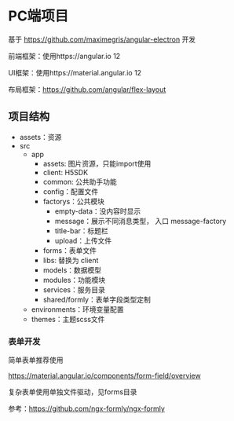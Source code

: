 # PC端项目

基于 https://github.com/maximegris/angular-electron 开发

前端框架：使用https://angular.io 12

UI框架：使用https://material.angular.io 12

布局框架：https://github.com/angular/flex-layout

## 项目结构

- assets：资源
- src
  - app
    - assets: 图片资源，只能import使用
    - client: H5SDK
    - common: 公共助手功能
    - config：配置文件
    - factorys：公共模块
      - empty-data：没内容时显示
      - message：展示不同消息类型， 入口 message-factory
      - title-bar：标题栏
      - upload：上传文件
    - forms：表单文件
    - libs: 替换为 client
    - models：数据模型
    - modules：功能模块
    - services：服务目录
    - shared/formly：表单字段类型定制
  - environments：环境变量配置
  - themes：主题scss文件
  

### 表单开发

简单表单推荐使用

https://material.angular.io/components/form-field/overview

复杂表单使用单独文件驱动，见forms目录

参考：https://github.com/ngx-formly/ngx-formly

